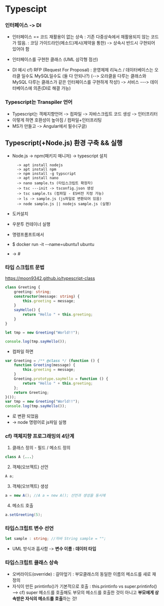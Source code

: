 # Typescipt

### 인터페이스 -> DI
- 인터페이스 == 코드 재활용이 없는 상속
: 기존 다중상속에서 재활용되지 않는 코드가 많음.
: 코딩 가이드라인(메소드)제시(제약을 통한) 
-> 상속시 반드시 구현되어 있어야 함

- 인터페이스를 구현한 클래스 (UML 삼각형 점선)

- DI 예시
cf) RFP (Request For Proposal)
: 운영체제 리눅스 / 데이터베이스는 오라클 일수도 MySQL일수도 (둘 다 안되나?)
(--> 오라클을 다루는 클래스와 MySQL 다루는 클래스가 같은 인터페이스를 구현하게 작성!)
-> 서비스 ---> 데이터베이스에 의존(DI로 해결 가능)

### Typescript는 Transpiler 언어 
- Typescript는 객체지향언어 -> 컴파일 -> 자바스크립트 코드 생성 -> 인터프리터
- 이렇게 하면 호환성이 높아짐 / 컴파일+인터프리팅
- MS가 만들고 -> Angular에서 필수(구글) 

## Typescript(+Node.js) 환경 구축 && 실행
- Node.js -> npm(패키지 매니저) -> typescript 설치 

		-> apt install nodejs
		-> apt install npm
		-> npm install -g typscript
		-> apt install nano
		-> nano sample.ts (타입스크립트 확장자)
		-> tsc ---init -> tsconfig.json 생성
		-> tsc sample.ts (컴파일 - ES버전 지정 가능)
		-> ls -> sample.js (js파일로 변환되어 있음)
		-> node sample.js || nodejs sample.js (실행)

- 도커설치
- 우분투 컨테이너 실행 
- 명령프롬프트에서 
- $ docker run -it --name=ubuntu1 ubuntu
- -> #

### 타입 스크립트 문법
https://moon9342.github.io/typescript-class

``` typescript
class Greeting {
    greeting: string;
    constructor(message: string) {
        this.greeting = message;
    }
    sayHello() {
        return "Hello " + this.greeting;
    }
}

let tmp = new Greeting("World!!");

console.log(tmp.sayHello());
```
- 컴파일 하면
```javascript
var Greeting = /** @class */ (function () {
    function Greeting(message) {
        this.greeting = message;
    }
    Greeting.prototype.sayHello = function () {
        return "Hello " + this.greeting;
    };
    return Greeting;
}());
var tmp = new Greeting("World!!");
console.log(tmp.sayHello());
```
- 로 변환 되었음
- -> node 명령어로 js파일 실행 

### cf) 객체지향 프로그래밍의 4단계 
1. 클래스 정의 - 필드 / 메소드 정의
``` java
class A {...}
```
2. 객체(오브젝트) 선언 
``` java
A a;
```
3. 객체(오브젝트) 생성
```java
a = new A(); //A a = new A(); 선언과 생성을 동시에  
```
4. 메소드 호출 
```java
a.setGreeting(5);
```

### 타입스크립트 변수 선언
```typescript
let sample : string; //자바 String sample = "";
```
- UML 방식과 흡사함 -> **변수 이름 : 데이터 타입**

### 타입스크립트 클래스 상속
- 오버라이드(override)
: 갈아엎기 
: 부모클래스의 동일한 이름의 메소드를 새로 재정의
- 자식이 만든 printinfo()가 기본적으로 호출 
: this.printinfo vs super.printinfo() 
--> cf) super 메소드를 호출해도 부모의 메소드를 호출한 것이 아니고 **부모에게 상속받은 자식의 메소드를 호출**하는 것! 
